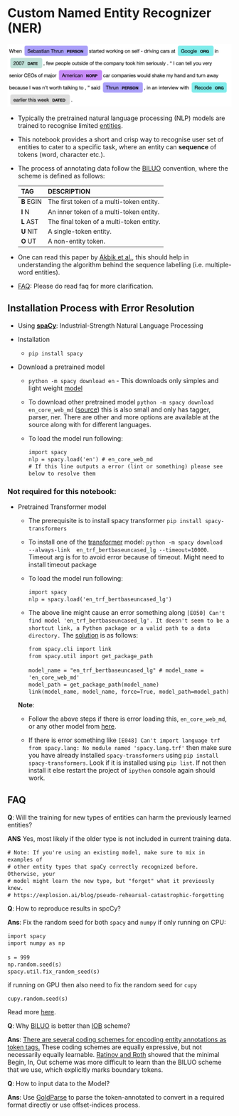 
# Custom Named Entity Recognizer (NER)

![Color Encoded Entities](images/ner.png)


 * Typically the pretrained natural language processing (NLP) models are trained to recognise limited [entities](https://spacy.io/api/annotation#named-entities). 

 * This notebook provides a short and crisp way to recognise user set of entities to cater to a specific task, where an entity can **sequence** of tokens (word, character etc.). 

 * The process of annotating data follow the [BILUO](https://spacy.io/api/annotation#biluo) convention, where the scheme is defined as follows:

	| TAG        | DESCRIPTION                              |
	|------------|------------------------------------------|
	| **B** EGIN | The first token of a multi-token entity. |
	| **I** N    | An inner token of a multi-token entity.  |
	| **L** AST  | The final token of a multi-token entity. |
	| **U** NIT  | A single-token entity.                   |
	| **O** UT   | A non-entity token.                      |

	<!-- Source: https://www.tablesgenerator.com/markdown_tables# -->

 * One can read this paper by [Akbik et al.](https://alanakbik.github.io/papers/coling2018.pdf), this should help in understanding the algorithm behind the sequence labelling (i.e. multiple-word entities). 


 * [FAQ](#faq): Please do read faq for more clarification. 



## Installation Process with Error Resolution
 
 * Using [**spaCy**](https://spacy.io/): Industrial-Strength Natural Language Processing

 * Installation

   - `pip install spacy`

 * Download a pretrained model
  
   * `python -m spacy download en` - This downloads only simples and light weight [model](https://spacy.io/models/en#en_core_web_sm) 
  
   * To download other pretrained model `python -m spacy download en_core_web_md` ([source](https://spacy.io/models/en)) this is also small and only has tagger, parser, ner. There are other and more options are available at the source along with for different languages. 

   * To load the model run following:

		```
		import spacy
		nlp = spacy.load('en') # en_core_web_md
		# If this line outputs a error (lint or something) please see below to resolve them
		```

   

### Not required for this notebook:

 * Pretrained Transformer model

   * The prerequisite is to install spacy transformer `pip install spacy-transformers`

   * To install one of the [transformer](https://github.com/explosion/spacy-transformers) model:
        `python -m spacy download  --always-link  en_trf_bertbaseuncased_lg --timeout=10000`. Timeout arg is for to avoid error because of timeout. Might need to install timeout package

   * To load the model run following:

        ```
        import spacy
        nlp = spacy.load('en_trf_bertbaseuncased_lg')
        ```

    * The above line might cause an error something along `[E050] Can't find model 'en_trf_bertbaseuncased_lg'. It doesn't seem to be a shortcut link, a Python package or a valid path to a data directory.` The [solution](https://github.com/explosion/spaCy/issues/3435) is as follows:

        ```
        from spacy.cli import link
        from spacy.util import get_package_path

        model_name = "en_trf_bertbaseuncased_lg" # model_name = 'en_core_web_md'
        model_path = get_package_path(model_name)
        link(model_name, model_name, force=True, model_path=model_path)
        ```
    **Note**: 
     - Follow the above steps if there is error loading this, `en_core_web_md`, or any other model from [here](https://spacy.io/models/en). 

     - If there is error something like `[E048] Can't import language trf from spacy.lang: No module named 'spacy.lang.trf'` then make sure you have already installed `spacy-transformers` using `pip install spacy-transformers`. Look if it is installed using `pip list`. If not then install it else restart the project of `ipython` console again should work. 





## <a id='faq'>FAQ</a>

**Q**: Will the training for new types of entities can harm the previously learned entities?

**ANS** Yes, most likely if the older type is not included in current training data. 
```
# Note: If you're using an existing model, make sure to mix in examples of
# other entity types that spaCy correctly recognized before. Otherwise, your
# model might learn the new type, but "forget" what it previously knew.
# https://explosion.ai/blog/pseudo-rehearsal-catastrophic-forgetting 
```



**Q**: How to reproduce results in spcCy?

**Ans**: Fix the random seed for both `spacy` and `numpy` if only running on CPU: 
```
import spacy
import numpy as np

s = 999
np.random.seed(s)
spacy.util.fix_random_seed(s)
```

if running on GPU then also need to fix the random seed for `cupy`
```
cupy.random.seed(s)
```
Read more [here](https://github.com/explosion/spaCy/issues/3182).



**Q**: Why [BILUO](https://spacy.io/api/annotation#biluo) is better than [IOB](https://spacy.io/api/annotation#iob) scheme?

**Ans**: [There are several coding schemes for encoding entity annotations as token tags.](https://spacy.io/api/annotation#biluo) These coding schemes are equally expressive, but not necessarily equally learnable. [Ratinov and Roth](https://www.aclweb.org/anthology/W09-1119/) showed that the minimal Begin, In, Out scheme was more difficult to learn than the BILUO scheme that we use, which explicitly marks boundary tokens.


**Q**: How to input data to the Model?

**Ans**: Use [GoldParse](https://spacy.io/api/goldparse#docs_to_json) to parse the token-annotated to convert in a required format directly or use offset-indices process.


